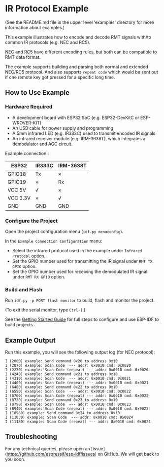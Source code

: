 # IR Protocol Example

(See the README.md file in the upper level 'examples' directory for more information about examples.)

This example illustrates how to encode and decode RMT signals with/to common IR protocols (e.g. NEC and RC5).

[NEC](https://www.sbprojects.net/knowledge/ir/nec.php) and [RC5](https://www.sbprojects.net/knowledge/ir/rc5.php) have different encoding rules, but both can be compatible to RMT data format.

The example supports building and parsing both normal and extended NEC/RC5 protocol. And also supports `repeat code` which would be sent out if one remote key got pressed for a specific long time.

## How to Use Example

### Hardware Required

* A development board with ESP32 SoC (e.g. ESP32-DevKitC or ESP-WROVER-KIT)
* An USB cable for power supply and programming
* A 5mm infrared LED (e.g. IR333C) used to transmit encoded IR signals
* An infrared receiver module (e.g. IRM-3638T), which integrates a demodulator and AGC circuit.

Example connection :

| ESP32    | IR333C | IRM-3638T |
| -------- | ------ | --------- |
| GPIO18   | Tx     | ×         |
| GPIO19   | ×      | Rx        |
| VCC 5V   | √      | ×         |
| VCC 3.3V | ×      | √         |
| GND      | GND    | GND       |


### Configure the Project

Open the project configuration menu (`idf.py menuconfig`). 

In the `Example Connection Configuration` menu:

* Select the infrared protocol used in the example under `Infrared Protocol` option.
* Set the GPIO number used for transmitting the IR signal under `RMT TX GPIO` option.
* Set the GPIO number used for receiving the demodulated IR signal under `RMT RX GPIO` option.

### Build and Flash

Run `idf.py -p PORT flash monitor` to build, flash and monitor the project.

(To exit the serial monitor, type ``Ctrl-]``.)

See the [Getting Started Guide](https://docs.espressif.com/projects/esp-idf/en/latest/get-started/index.html) for full steps to configure and use ESP-IDF to build projects.

## Example Output

Run this example, you will see the following output log (for NEC protocol):
```
I (2000) example: Send command 0x20 to address 0x10
I (2070) example: Scan Code  --- addr: 0x0010 cmd: 0x0020
I (2220) example: Scan Code (repeat) --- addr: 0x0010 cmd: 0x0020
I (4240) example: Send command 0x21 to address 0x10
I (4310) example: Scan Code  --- addr: 0x0010 cmd: 0x0021
I (4460) example: Scan Code (repeat) --- addr: 0x0010 cmd: 0x0021
I (6480) example: Send command 0x22 to address 0x10
I (6550) example: Scan Code  --- addr: 0x0010 cmd: 0x0022
I (6700) example: Scan Code (repeat) --- addr: 0x0010 cmd: 0x0022
I (8720) example: Send command 0x23 to address 0x10
I (8790) example: Scan Code  --- addr: 0x0010 cmd: 0x0023
I (8940) example: Scan Code (repeat) --- addr: 0x0010 cmd: 0x0023
I (10960) example: Send command 0x24 to address 0x10
I (11030) example: Scan Code  --- addr: 0x0010 cmd: 0x0024
I (11180) example: Scan Code (repeat) --- addr: 0x0010 cmd: 0x0024
```

## Troubleshooting

For any technical queries, please open an [issue] (https://github.com/espressif/esp-idf/issues) on GitHub. We will get back to you soon.
